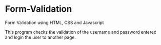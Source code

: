 # Form-Validation
Form Validation using HTML, CSS and Javascript

This program checks the validation of the username and password entered and login the user to another page.
